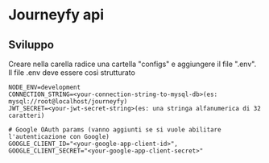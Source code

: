 # Journeyfy api

## Sviluppo
Creare nella carella radice una cartella "configs" e aggiungere il file ".env".  
Il file .env deve essere così strutturato
```
NODE_ENV=development
CONNECTION_STRING=<your-connection-string-to-mysql-db>(es: mysql://root@localhost/journeyfy)
JWT_SECRET=<your-jwt-secret-string>(es: una stringa alfanumerica di 32 caratteri)

# Google OAuth params (vanno aggiunti se si vuole abilitare l'autenticazione con Google)
GOOGLE_CLIENT_ID="<your-google-app-client-id>",
GOOGLE_CLIENT_SECRET="<your-google-app-client-secret>"
```
